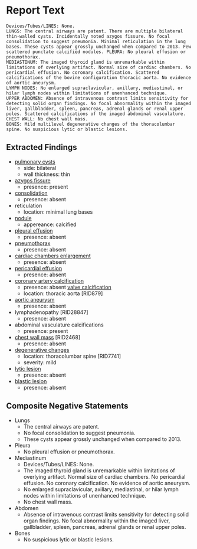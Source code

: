 # Report Text

```text
Devices/Tubes/LINES: None.
LUNGS: The central airways are patent. There are multiple bilateral thin-walled cysts. Incidentally noted azygos fissure. No focal consolidation to suggest pneumonia. Minimal reticulation in the lung bases. These cysts appear grossly unchanged when compared to 2013. Few scattered punctate calcified nodules. PLEURA: No pleural effusion or pneumothorax.
MEDIASTINUM: The imaged thyroid gland is unremarkable within limitations of overlying artifact. Normal size of cardiac chambers. No pericardial effusion. No coronary calcification. Scattered calcifications of the bovine configuration thoracic aorta. No evidence of aortic aneurysm.
LYMPH NODES: No enlarged supraclavicular, axillary, mediastinal, or hilar lymph nodes within limitations of unenhanced technique.
UPPER ABDOMEN: Absence of intravenous contrast limits sensitivity for detecting solid organ findings. No focal abnormality within the imaged liver, gallbladder, spleen, pancreas, adrenal glands or renal upper poles. Scattered calcifications of the imaged abdominal vasculature.
CHEST WALL: No chest wall mass.
BONES: Mild multilevel degenerative changes of the thoracolumbar spine. No suspicious lytic or blastic lesions.
```

## Extracted Findings

- [pulmonary cysts](../../definitions/upmedic/Cyst.cde.md)
  - side: bilateral
  - wall thickness: thin
- [azygos fissure](../../definitions/hood/azygos-fissure.md)
  - presence: present
- [consolidation](../../definitions/smartreporting/consolidation.txt)
  - presence: absent
- reticulation
  - location: minimal lung bases
- [nodule](../../definitions/hood/pulmonary-nodule.md)
  - appereance: calcified
- [pleural effusion](../../definitions/hood/pleural-effusion.md)
  - presence: absent
- [pneumothorax](../../definitions/hood/pneumothorax.md)
  - presence: absent
- [cardiac chambers enlargement](../../definitions/upmedic/Cardiomegaly.cde.md)
  - presence: absent
- [pericardial effusion](../../definitions/hood/pericardial-effusion.md)
  - presence: absent
- [coronary artery calcification](../../definitions/nuance/coronary_artery_calcification.json)
  - presence: absent
 [valve calcification](../../definitions/hood/annular-calcifications.md)
  - location: thoracic aorta \[RID879\]
- [aortic aneurysm](../../definitions/hood/aortic-measurements.md)
  - presence: absent
- lymphadenopathy \[RID28847\]
  - presence: absent
- abdominal vasculature calcifications
  - presence: present
- [chest wall mass](../../definitions/nuance/chest_wall_mass.json) \[RID2468\]
  - presence: absent
- [degenerative changes](../../definitions/nuance/thoracic_spine_degenerative_changes.json)
  - location: thoracolumbar spine \[RID7741\]
  - severity: mild
- [lytic lesion](../../definitions/hood/lytic-lesion.md)
  - presence: absent
- [blastic lesion](../../definitions/hood/sclerotic-lesion.md)
  - presence: absent

## Composite Negative Statements

- Lungs
  - The central airways are patent.
  - No focal consolidation to suggest pneumonia.
  - These cysts appear grossly unchanged when compared to 2013.
- Pleura
  - No pleural effusion or pneumothorax.
- Mediastinum
  - Devices/Tubes/LINES: None.
  - The imaged thyroid gland is unremarkable within limitations of overlying artifact. Normal size of cardiac chambers. No pericardial effusion. No coronary calcification. No evidence of aortic aneurysm.
  - No enlarged supraclavicular, axillary, mediastinal, or hilar lymph nodes within limitations of unenhanced technique.
  - No chest wall mass.
- Abdomen
  - Absence of intravenous contrast limits sensitivity for detecting solid organ findings. No focal abnormality within the imaged liver, gallbladder, spleen, pancreas, adrenal glands or renal upper poles.
- Bones
  - No suspicious lytic or blastic lesions.
  
